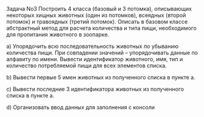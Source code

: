 ﻿Задача No3 Построить 4 класса (базовый и 3 потомка), описывающих некоторых хищных животных (один из потомков), всеядных (второй потомок) и травоядных (третий потомок).
Описать в базовом классе абстрактный метод для расчета количества и типа пищи, необходимого для пропитания животного в зоопарке.

a) Упорядочить всю последовательность животных по убыванию количества пищи. При совпадении значений – упорядочивать данные по алфавиту по имени.
Вывести идентификатор животного, имя, тип и количество потребляемой пищи для всех элементов списка.

b) Вывести первые 5 имен животных из полученного списка в пункте а.

c) Вывести последние 3 идентификатора животных из полученного cписка в пункте а.

d) Организовать ввод данных для заполнения с консоли